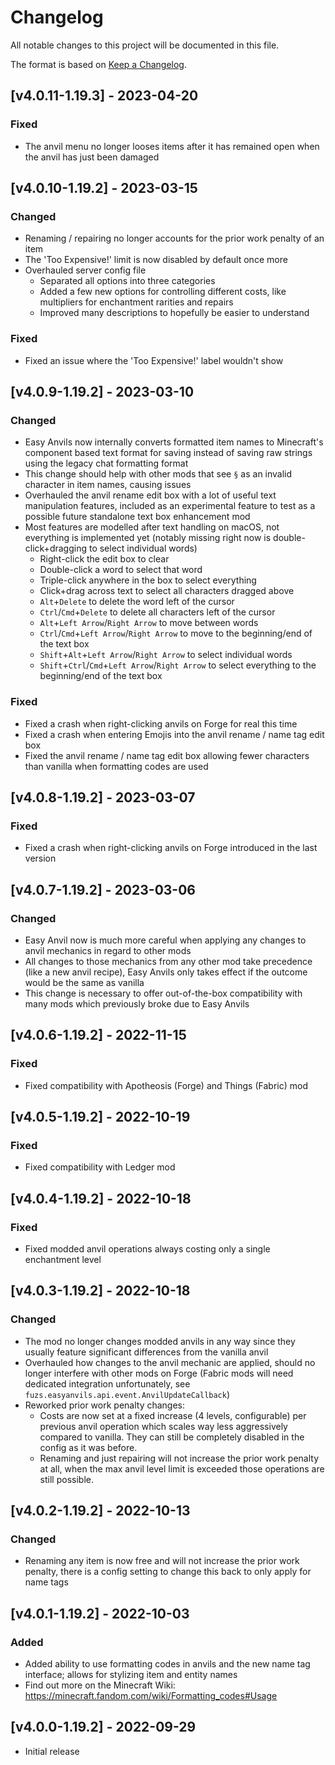 # Changelog
All notable changes to this project will be documented in this file.

The format is based on [Keep a Changelog].

## [v4.0.11-1.19.3] - 2023-04-20
### Fixed
- The anvil menu no longer looses items after it has remained open when the anvil has just been damaged

## [v4.0.10-1.19.2] - 2023-03-15
### Changed
- Renaming / repairing no longer accounts for the prior work penalty of an item
- The 'Too Expensive!' limit is now disabled by default once more
- Overhauled server config file
  - Separated all options into three categories
  - Added a few new options for controlling different costs, like multipliers for enchantment rarities and repairs
  - Improved many descriptions to hopefully be easier to understand
### Fixed
- Fixed an issue where the 'Too Expensive!' label wouldn't show

## [v4.0.9-1.19.2] - 2023-03-10
### Changed
- Easy Anvils now internally converts formatted item names to Minecraft's component based text format for saving instead of saving raw strings using the legacy chat formatting format
- This change should help with other mods that see `§` as an invalid character in item names, causing issues
- Overhauled the anvil rename edit box with a lot of useful text manipulation features, included as an experimental feature to test as a possible future standalone text box enhancement mod
- Most features are modelled after text handling on macOS, not everything is implemented yet (notably missing right now is double-click+dragging to select individual words)
  - Right-click the edit box to clear
  - Double-click a word to select that word
  - Triple-click anywhere in the box to select everything
  - Click+drag across text to select all characters dragged above
  - `Alt`+`Delete` to delete the word left of the cursor
  - `Ctrl`/`Cmd`+`Delete` to delete all characters left of the cursor
  - `Alt`+`Left Arrow`/`Right Arrow` to move between words
  - `Ctrl`/`Cmd`+`Left Arrow`/`Right Arrow` to move to the beginning/end of the text box
  - `Shift`+`Alt`+`Left Arrow`/`Right Arrow` to select individual words
  - `Shift`+`Ctrl`/`Cmd`+`Left Arrow`/`Right Arrow` to select everything to the beginning/end of the text box
### Fixed
- Fixed a crash when right-clicking anvils on Forge for real this time
- Fixed a crash when entering Emojis into the anvil rename / name tag edit box
- Fixed the anvil rename / name tag edit box allowing fewer characters than vanilla when formatting codes are used

## [v4.0.8-1.19.2] - 2023-03-07
### Fixed
- Fixed a crash when right-clicking anvils on Forge introduced in the last version

## [v4.0.7-1.19.2] - 2023-03-06
### Changed
- Easy Anvil now is much more careful when applying any changes to anvil mechanics in regard to other mods
- All changes to those mechanics from any other mod take precedence (like a new anvil recipe), Easy Anvils only takes effect if the outcome would be the same as vanilla
- This change is necessary to offer out-of-the-box compatibility with many mods which previously broke due to Easy Anvils

## [v4.0.6-1.19.2] - 2022-11-15
### Fixed
- Fixed compatibility with Apotheosis (Forge) and Things (Fabric) mod

## [v4.0.5-1.19.2] - 2022-10-19
### Fixed
- Fixed compatibility with Ledger mod

## [v4.0.4-1.19.2] - 2022-10-18
### Fixed
- Fixed modded anvil operations always costing only a single enchantment level

## [v4.0.3-1.19.2] - 2022-10-18
### Changed
- The mod no longer changes modded anvils in any way since they usually feature significant differences from the vanilla anvil
- Overhauled how changes to the anvil mechanic are applied, should no longer interfere with other mods on Forge (Fabric mods will need dedicated integration unfortunately, see `fuzs.easyanvils.api.event.AnvilUpdateCallback`)
- Reworked prior work penalty changes:
  - Costs are now set at a fixed increase (4 levels, configurable) per previous anvil operation which scales way less aggressively compared to vanilla. They can still be completely disabled in the config as it was before.
  - Renaming and just repairing will not increase the prior work penalty at all, when the max anvil level limit is exceeded those operations are still possible.

## [v4.0.2-1.19.2] - 2022-10-13
### Changed
- Renaming any item is now free and will not increase the prior work penalty, there is a config setting to change this back to only apply for name tags

## [v4.0.1-1.19.2] - 2022-10-03
### Added
- Added ability to use formatting codes in anvils and the new name tag interface; allows for stylizing item and entity names
- Find out more on the Minecraft Wiki: https://minecraft.fandom.com/wiki/Formatting_codes#Usage

## [v4.0.0-1.19.2] - 2022-09-29
- Initial release

[Keep a Changelog]: https://keepachangelog.com/en/1.0.0/
